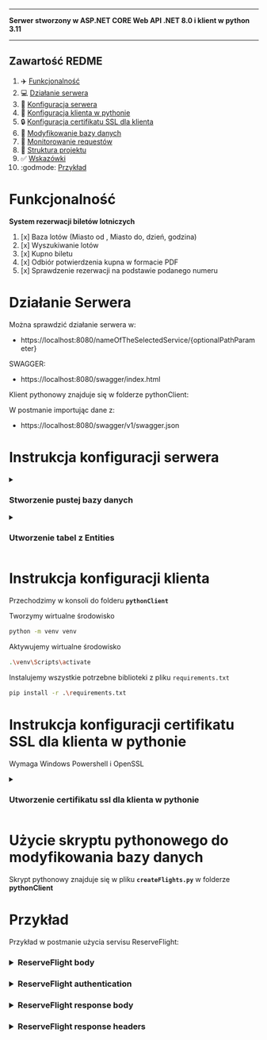 ___
**Serwer stworzony w ASP.NET CORE Web API .NET 8.0 i klient w python 3.11**
___

## Zawartość REDME
1. :airplane: [Funkcjonalność](#funkcjonalność)
2. :computer: [Działanie serwera](#działanie-serwera)
3. :wrench: [Konfiguracja serwera](#instrukcja-konfiguracji-serwera)
4. :dragon: [Konfiguracja klienta w pythonie](#instrukcja-konfiguracji-klienta)
5. :lock: [Konfiguracja certifikatu SSL dla klienta](#instrukcja-konfiguracji-certifikatu-ssl-dla-klienta-w-pythonie)
6. :satellite: [Modyfikowanie bazy danych](#użycie-skryptu-pythonowego-do-modyfikowania-bazy-danych)
7. :eyes: [Monitorowanie requestów](#instrukcja-monitorowania-requestów)
8. :file_folder: [Struktura projektu](#struktura-projektu)
9. :white_check_mark: [Wskazówki](#wskazówki-użycia)
10. :godmode: [Przykład](#przykład)

# Funkcjonalność
**System rezerwacji biletów lotniczych**
1) [x] Baza lotów (Miasto od , Miasto do, dzień, godzina)
2) [x] Wyszukiwanie lotów
3) [x] Kupno biletu
4) [x] Odbiór potwierdzenia kupna w formacie PDF
5) [x] Sprawdzenie rezerwacji na podstawie podanego numeru

# Działanie Serwera
Można sprawdzić działanie serwera w:  
- https://localhost:8080/nameOfTheSelectedService/{optionalPathParameter}

SWAGGER:  
- https://localhost:8080/swagger/index.html

Klient pythonowy znajduje się w folderze pythonClient:

W postmanie importując dane z:  
- https://localhost:8080/swagger/v1/swagger.json

# Instrukcja konfiguracji serwera
<details>
<summary><h3>Stworzenie pustej bazy danych</h3></summary>
  Tworzymy bazę danych za pomocą <b><code>SQL Server Object Explorer</code></b>.<br>
  View -> SQL Server Object Explorer -> SQL Server -> Database -> Add new Database<br><br>
  Po stworzeniu bazy danych, odświeżamy ją klikając na nią prawym przyciskiem i Refresh.<br>
  Nastepnie klikamy na nią prawym przyciskiem, wybieramy <b>Properties</b><br>
  z <b>Properties</b> kopiujemy wartość <b>Connection string</b>, które umieszczmy w <b><code>appsettings.json</code></b> w <b>"DefaultConnectionString"</b><br>
</details>
<details>
<summary><h3>Utworzenie tabel z Entities</h3></summary>
  Otwieramy <b><code>Package Manage Console</code></b><br>
  View -> Other Windows -> Package Manage Console<br>
  W <b>Package Manage Console</b> w <b><code>Default project:</code></b>  wybieramy <b><code>DB</code></b><br><br>
  
  Dodanie nowej migracji *\*opcjonalne\**
  ```sh
  add-migration InitialCreateDatabase
  ```
  Wdrożenie migracji i zaktualizowanie bazy danych **\*wymagane\***
  ```sh
  update-database
  ```
</details>

# Instrukcja konfiguracji klienta
Przechodzimy w konsoli do folderu **`pythonClient`**

Tworzymy wirtualne środowisko
```sh
python -m venv venv
```

Aktywujemy wirtualne środowisko
```sh
.\venv\Scripts\activate
```
Instalujemy wszystkie potrzebne biblioteki z pliku `requirements.txt`
```sh
pip install -r .\requirements.txt
```

# Instrukcja konfiguracji certifikatu SSL dla klienta w pythonie
Wymaga Windows Powershell i OpenSSL
<details>
<summary><h3>Utworzenie certifikatu ssl dla klienta w pythonie</h3></summary>
  Otwieramy <b>Windows PowerShell jako administrator</b><br><br>

  Sprawdzamy klucz certifikatu z visual studio i zapisujemy certifakt do zmiennej:
  ```sh
  # Krok 1: Pobierz thumbprint certyfikatu
  $certInfo = dotnet dev-certs https --check
  $certId = $certInfo | Select-String -Pattern "A valid certificate was found: ([A-F0-9]{40})" | ForEach-Object { $_.Matches[0].Groups[1].Value }
  # Write-Output $certId powienien wyświetlić w konsoli 40-znakowy ciąg liter i cyfr będący thumbprintem certifikatu
  Write-Output $certId
  # Krok 2: Użyj zmiennej $certId, aby znaleźć certyfikat w magazynie certyfikatów
  $cert = Get-ChildItem -Path Cert:\CurrentUser\My | Where-Object {$_.Thumbprint -eq $certId}
  # Opcjonalnie: Wyświetl informacje o znalezionym certyfikacie
  if ($cert) {
      Write-Output "Certyfikat znaleziony:"
      Write-Output $cert
  } else {
      Write-Output "Certyfikat z thumbprintem $certId nie został znaleziony."
  }
  ```
  
  Podajemy folder gdzie ma wyeksportować klucz i dowolne haslo :
  ```sh
  $path = "D:\pathToProject\pythonClient"
  Export-PfxCertificate -Cert $cert -FilePath "$path\localhost.pfx" -Password (ConvertTo-SecureString -String twojeDowolneHaslo -Force -AsPlainText)
  ```
  
  Otwieramy openssl np. w <b>C:\Program Files\Git\usr\bin\openssl.exe</b>
  ```sh
  pkcs12 -in D:\pathToProject\pythonClient\localhost.pfx -out D:\pathToProject\pythonClient\certificate.pem -nodes
  ```
  Po wpisaniu polecenia należy podać wcześniej wybrane hasło w tym przykładzie było to twojeDowolneHaslo
</details>

# Użycie skryptu pythonowego do modyfikowania bazy danych
Skrypt pythonowy znajduje się w pliku <b><code>createFlights.py</code></b> w folderze <b>pythonClient</b>

# Przykład

Przykład w postmanie użycia servisu ReserveFlight:		
<h3><details>
    <summary>ReserveFlight body</summary>           
        <img src="screens/example1.png?raw=true" alt="Postman example ReserveFlight body">
</details></h3>
<h3><details>
    <summary>ReserveFlight authentication</summary>           
        <img src="screens/example2.png?raw=true" alt="Postman example ReserveFlight authentication">
</details></h3>
<h3><details>
    <summary>ReserveFlight response body</summary>           
        <img src="screens/example3.png?raw=true" alt="Postman example ReserveFlight response body">
</details></h3>
<h3><details>
    <summary>ReserveFlight response headers</summary>           
        <img src="screens/example4.png?raw=true" alt="Postman example ReserveFlight response headers">
</details></h3>